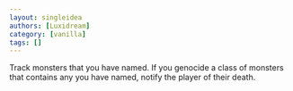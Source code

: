 ```yaml
---
layout: singleidea
authors: [Luxidream]
category: [vanilla]
tags: []
---
```

Track monsters that you have named. If you genocide a class of monsters that contains any you have named, notify the player of their death.
